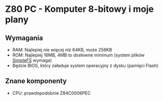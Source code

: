 # Z80 PC - Komputer 8-bitowy i moje plany

## Wymagania
- RAM: Najlepiej nie więcej niż 64KB, może 256KB
- ROM: Najlepiej 16MB, 4MB to dosłowne minimum (system plików [SimpleFS](https://github.com/na-razie-bez-nicku/SimpleFS) wymaga)
- Będzie BIOS, który załaduje system operacyjny z dysku (pamięci Flash)

## Znane komponenty
- CPU: prawdopodobnie Z84C0006PEC
